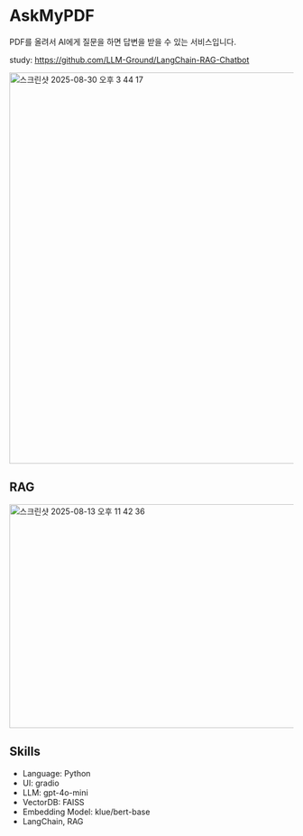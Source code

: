 # AskMyPDF
PDF를 올려서 AI에게 질문을 하면 답변을 받을 수 있는 서비스입니다.

study: https://github.com/LLM-Ground/LangChain-RAG-Chatbot

<img width="1414" height="694" alt="스크린샷 2025-08-30 오후 3 44 17" src="https://github.com/user-attachments/assets/d831714a-6380-42e7-8ab3-c8c35e99d4ce" />

## RAG
<img width="728" height="397" alt="스크린샷 2025-08-13 오후 11 42 36" src="https://github.com/user-attachments/assets/35bad910-490f-43ec-8bb5-3259141af2b6" />

## Skills
* Language: Python
* UI: gradio
* LLM: gpt-4o-mini
* VectorDB: FAISS
* Embedding Model: klue/bert-base
* LangChain, RAG
